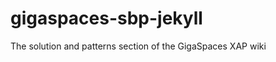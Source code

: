 gigaspaces-sbp-jekyll
=====================

The solution and patterns section of the GigaSpaces XAP wiki
